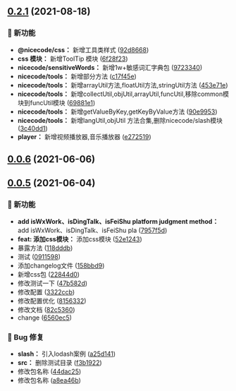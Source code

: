 ## [0.2.1](https://github.com/nicecoders/nicecode/compare/0.0.7...v0.2.1) (2021-08-18)

### 🌟 新功能

* **@nicecode/css：** 新增工具类样式 ([92d8668](https://github.com/nicecoders/nicecode/commit/92d8668))
* **css 模块：** 新增ToolTip 模块 ([6f28f23](https://github.com/nicecoders/nicecode/commit/6f28f23))
* **nicecode/sensitiveWords：** 新增1w+敏感词汇字典包 ([9723340](https://github.com/nicecoders/nicecode/commit/9723340))
* **nicecode/tools：** 新增部分方法 ([c17f45e](https://github.com/nicecoders/nicecode/commit/c17f45e))
* **nicecode/tools：** 新增arrayUtil方法,floatUtil方法,stringUtil方法 ([453e71e](https://github.com/nicecoders/nicecode/commit/453e71e))
* **nicecode/tools：** 新增collectUtil,objUtil,arrayUtil,funcUtil,移除common模块到funcUtil模块 ([69881e1](https://github.com/nicecoders/nicecode/commit/69881e1))
* **nicecode/tools：** 新增getValueByKey,getKeyByValue方法 ([90e9953](https://github.com/nicecoders/nicecode/commit/90e9953))
* **nicecode/tools：** 新增langUtil,objUtil 方法合集,删除nicecode/slash模块 ([3c40dd1](https://github.com/nicecoders/nicecode/commit/3c40dd1))
* **player：** 新增视频播放器,音乐播放器 ([e272519](https://github.com/nicecoders/nicecode/commit/e272519))



## [0.0.6](https://github.com/nicecoders/nicecode/compare/v0.0.5...v0.0.6) (2021-06-06)


## [0.0.5](https://github.com/nicecoders/nicecode/compare/0.0.4...v0.0.5) (2021-06-04)

### 🌟 新功能

* **add isWxWork、isDingTalk、isFeiShu platform judgment method：** add isWxWork、isDingTalk、isFeiShu pla ([7957f5d](https://github.com/nicecoders/nicecode/commit/7957f5d))
* **feat: 添加css模块：** 添加css模块 ([52e1243](https://github.com/nicecoders/nicecode/commit/52e1243))
* 暴露方法 ([118dddb](https://github.com/nicecoders/nicecode/commit/118dddb))
* 测试 ([0911598](https://github.com/nicecoders/nicecode/commit/0911598))
* 添加changelog文件 ([158bbd9](https://github.com/nicecoders/nicecode/commit/158bbd9))
* 新增css包 ([22844d0](https://github.com/nicecoders/nicecode/commit/22844d0))
* 修改测试一下 ([47b582d](https://github.com/nicecoders/nicecode/commit/47b582d))
* 修改配置 ([3322ccb](https://github.com/nicecoders/nicecode/commit/3322ccb))
* 修改配置优化 ([8156332](https://github.com/nicecoders/nicecode/commit/8156332))
* 修改文档 ([82c5360](https://github.com/nicecoders/nicecode/commit/82c5360))
* change ([6560ec5](https://github.com/nicecoders/nicecode/commit/6560ec5))


### 🐛 Bug 修复

* **slash：** 引入lodash案例 ([a25d141](https://github.com/nicecoders/nicecode/commit/a25d141))
* **src：** 删除测试目录 ([f3b1922](https://github.com/nicecoders/nicecode/commit/f3b1922))
* 修改包名称 ([44dac25](https://github.com/nicecoders/nicecode/commit/44dac25))
* 修改包名称 ([a8ea46b](https://github.com/nicecoders/nicecode/commit/a8ea46b))




